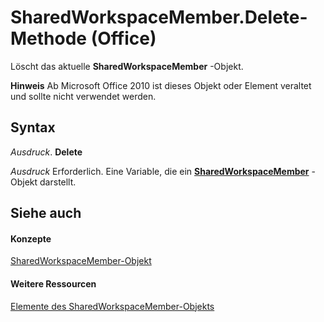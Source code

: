 
# SharedWorkspaceMember.Delete-Methode (Office)

Löscht das aktuelle  **SharedWorkspaceMember** -Objekt.


 **Hinweis**  Ab Microsoft Office 2010 ist dieses Objekt oder Element veraltet und sollte nicht verwendet werden.


## Syntax

 _Ausdruck_. **Delete**

 _Ausdruck_ Erforderlich. Eine Variable, die ein **[SharedWorkspaceMember](4d5ec7d9-b7f2-cdcf-5db2-7429b7a08ed9.md)** -Objekt darstellt.


## Siehe auch


#### Konzepte


[SharedWorkspaceMember-Objekt](4d5ec7d9-b7f2-cdcf-5db2-7429b7a08ed9.md)
#### Weitere Ressourcen


[Elemente des SharedWorkspaceMember-Objekts](http://msdn.microsoft.com/library/d2519ac4-a9a3-0480-c7c3-dbd98c514692%28Office.15%29.aspx)